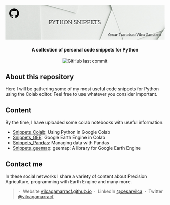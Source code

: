 <p align='center'>
   <img src="Python_snippets_logo.jpg" alt="Python Snippets Logo"/>
</p>

<h4 align="center"> A collection of personal code snippets for Python</h4>

<p align='center'>
   <img src="https://img.shields.io/github/last-commit/vilcagamarracf/Python_Snippets?style=flat-square" alt="GitHub last commit"/>
</p>

## About this repository

Here I will be gathering some of my most useful code snippets for Python using the Colab editor. Feel free to use whatever you consider important.

## Content

By the time, I have uploaded some colab notebooks with useful information.  

- [Snippets_Colab](Snippets/Snippets_Colab.ipynb): Using Python in Google Colab
- [Snippets_GEE](Snippets/Snippets_GEE.ipynb): Google Earth Engine in Colab
- [Snippets_Pandas](Snippets/Snippets_Pandas.ipynb): Managing data with Pandas
- [Snippets_geemap](Snippets/Snippets_geemap.ipynb): geemap: A library for Google Earth Engine

## Contact me

In these social networks I share a variety of content about Precision Agriculture, programming with Earth Engine and many more. 

> &nbsp;&middot;&nbsp; Website [vilcagamarracf.github.io](https://vilcagamarracf.github.io/) &nbsp;&middot;&nbsp;
> LinkedIn [@cesarvilca](https://www.linkedin.com/in/cesarvilca/) &nbsp;&middot;&nbsp;
> Twitter [@vilcagamarracf](https://twitter.com/vilcagamarracf)

